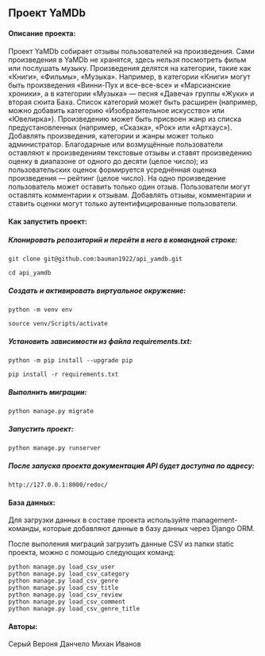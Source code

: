 ## Проект YaMDb

#### Описание проекта:
Проект YaMDb собирает отзывы пользователей на произведения. Сами произведения в YaMDb не хранятся, здесь нельзя посмотреть фильм или послушать музыку.
Произведения делятся на категории, такие как «Книги», «Фильмы», «Музыка». Например, в категории «Книги» могут быть произведения «Винни-Пух и все-все-все» и «Марсианские хроники», а в категории «Музыка» — песня «Давеча» группы «Жуки» и вторая сюита Баха. Список категорий может быть расширен (например, можно добавить категорию «Изобразительное искусство» или «Ювелирка»). 
Произведению может быть присвоен жанр из списка предустановленных (например, «Сказка», «Рок» или «Артхаус»). 
Добавлять произведения, категории и жанры может только администратор.
Благодарные или возмущённые пользователи оставляют к произведениям текстовые отзывы и ставят произведению оценку в диапазоне от одного до десяти (целое число); из пользовательских оценок формируется усреднённая оценка произведения — рейтинг (целое число). На одно произведение пользователь может оставить только один отзыв.
Пользователи могут оставлять комментарии к отзывам.
Добавлять отзывы, комментарии и ставить оценки могут только аутентифицированные пользователи.


#### Как запустить проект:

##### Клонировать репозиторий и перейти в него в командной строке:

```
git clone git@github.com:bauman1922/api_yamdb.git
```
```
cd api_yamdb
```
##### Cоздать и активировать виртуальное окружение:
``` 
python -m venv env
```
```
source venv/Scripts/activate
```
##### Установить зависимости из файла requirements.txt:
```
python -m pip install --upgrade pip
```
```
pip install -r requirements.txt
```
##### Выполнить миграции:
```
python manage.py migrate
```
##### Запустить проект:
```
python manage.py runserver
```


##### После запуска проекта документация API будет доступна по адресу:
```
http://127.0.0.1:8000/redoc/
```

#### База данных:
Для загрузки данных в составе проекта используйте  management-команды, которые добавляют данные в базу данных через Django ORM.

После выполения миграций загрузить данные CSV из папки static проекта, можно с помощью следующих команд:
```
python manage.py load_csv_user
python manage.py load_csv_category
python manage.py load_csv_genre
python manage.py load_csv_title
python manage.py load_csv_review
python manage.py load_csv_comment
python manage.py load_csv_genre_title

```
#### Авторы:
Серый
Вероня
Данчело
Михан Иванов